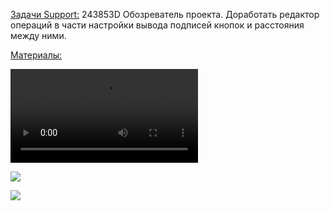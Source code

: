 
<u>Задачи Support:</u>
243853D Обозреватель проекта. Доработать редактор операций в части настройки вывода подписей кнопок и расстояния между ними.

<u>Материалы:</u>

![](_Видео%20с%20примером.mp4)

![](Pasted%20image%2020251017112952.png)

![](Pasted%20image%2020251017113032.png)

